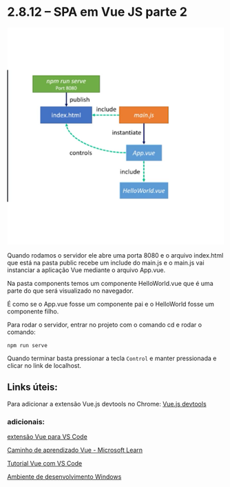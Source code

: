 # 2.8.12 – SPA em Vue JS parte 2

![](/vue/Images/run-server.png)

Quando rodamos o servidor ele abre uma porta 8080 e o arquivo index.html que está na pasta public recebe um include do main.js e o main.js vai instanciar a aplicação Vue mediante o arquivo App.vue.

Na pasta components temos um componente HelloWorld.vue que é uma parte do que será visualizado no navegador. 

É como se o App.vue fosse um componente pai e o HelloWorld fosse um componente filho.

Para rodar o servidor, entrar no projeto com o comando cd e rodar o comando:
```
npm run serve
```
Quando terminar basta pressionar a tecla ```Control``` e manter pressionada e clicar no link de localhost.


## Links úteis:

Para adicionar a extensão Vue.js devtools no Chrome:
[Vue.js devtools](https://chrome.google.com/webstore/detail/vuejs-devtools/nhdogjmejiglipccpnnnanhbledajbpd/related?hl=pt)






### adicionais:
[extensão Vue para VS Code](https://marketplace.visualstudio.com/items?itemName=mubaidr.vuejs-extension-pack)

[Caminho de aprendizado Vue - Microsoft Learn](https://learn.microsoft.com/en-us/training/paths/vue-first-steps/)

[Tutorial Vue com VS Code](https://code.visualstudio.com/docs/nodejs/vuejs-tutorial)

[Ambiente de desenvolvimento Windows](https://learn.microsoft.com/en-us/windows/dev-environment/)
